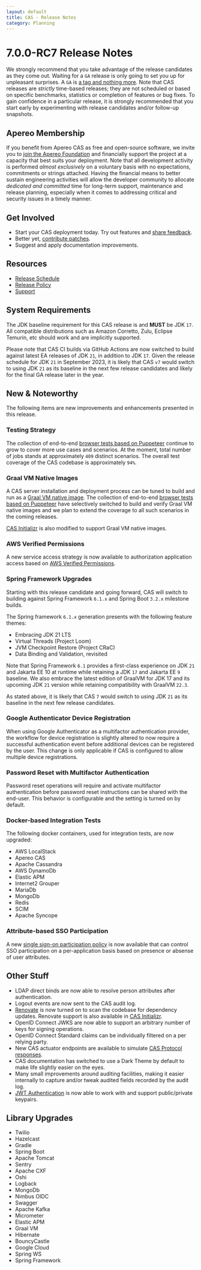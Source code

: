 ```yaml
---
layout: default
title: CAS - Release Notes
category: Planning
---
```


# 7.0.0-RC7 Release Notes

We strongly recommend that you take advantage of the release candidates as they come out. Waiting for a `GA` release is only going to set
you up for unpleasant surprises. A `GA` is [a tag and nothing more](https://apereo.github.io/2017/03/08/the-myth-of-ga-rel/). Note
that CAS releases are *strictly* time-based releases; they are not scheduled or based on specific benchmarks,
statistics or completion of features or bug fixes. To gain confidence in a particular
release, it is strongly recommended that you start early by experimenting with release candidates and/or follow-up snapshots.

## Apereo Membership

If you benefit from Apereo CAS as free and open-source software, we invite you
to [join the Apereo Foundation](https://www.apereo.org/content/apereo-membership)
and financially support the project at a capacity that best suits your deployment. Note that all development activity is performed
*almost exclusively* on a voluntary basis with no expectations, commitments or strings attached. Having the financial means to better
sustain engineering activities will allow the developer community to allocate *dedicated and committed* time for long-term support,
maintenance and release planning, especially when it comes to addressing critical and security issues in a timely manner.

## Get Involved

- Start your CAS deployment today. Try out features and [share feedback](/cas/Mailing-Lists.html).
- Better yet, [contribute patches](/cas/developer/Contributor-Guidelines.html).
- Suggest and apply documentation improvements.

## Resources

- [Release Schedule](https://github.com/apereo/cas/milestones)
- [Release Policy](/cas/developer/Release-Policy.html)
- [Support](https://apereo.github.io/cas/Support.html)

## System Requirements

The JDK baseline requirement for this CAS release is and **MUST** be JDK `17`. All compatible distributions
such as Amazon Corretto, Zulu, Eclipse Temurin, etc should work and are implicitly supported.

Please note that CAS CI builds via GitHub Actions are now switched to build against latest EA releases of JDK `21`, in addition to JDK `17`.
Given the release schedule for JDK `21` in September 2023, it is likely that CAS `v7` would switch to using JDK `21` as its baseline
in the next few release candidates and likely for the final GA release later in the year.

## New & Noteworthy

The following items are new improvements and enhancements presented in this release.

### Testing Strategy

The collection of end-to-end [browser tests based on Puppeteer](../developer/Test-Process.html) continue to grow to cover more use cases
and scenarios. At the moment, total number of jobs stands at approximately `409` distinct scenarios. The overall
test coverage of the CAS codebase is approximately `94%`.

### Graal VM Native Images

A CAS server installation and deployment process can be tuned to build and run 
as a [Graal VM native image](../installation/GraalVM-NativeImage-Installation.html). 
The collection of end-to-end [browser tests based on Puppeteer](../developer/Test-Process.html) have selectively switched
to build and verify Graal VM native images and we plan to extend the coverage to all such scenarios in the coming releases.

[CAS Initializr](../installation/WAR-Overlay-Initializr.html) is also modified to support Graal VM native images.

### AWS Verified Permissions

A new service access strategy is now available to authorization application access based on 
[AWS Verified Permissions](../services/Service-Access-Strategy-AWS-VerifiedPermissions.html).
 
### Spring Framework Upgrades

Starting with this release candidate and going forward, CAS will switch to building against Spring Framework `6.1.x`
and Spring Boot `3.2.x` milestone builds.

The Spring framework `6.1.x` generation presents with the following feature themes:

- Embracing JDK 21 LTS
- Virtual Threads (Project Loom)
- JVM Checkpoint Restore (Project CRaC)
- Data Binding and Validation, revisited

Note that Spring Framework `6.1` provides a first-class experience on JDK `21` and Jakarta EE 10 at 
runtime while retaining a JDK `17` and Jakarta EE `9` baseline. We also embrace the latest edition of 
GraalVM for JDK 17 and its upcoming JDK `21` version while retaining compatibility with GraalVM `22.3`.

As stated above, it is likely that CAS `7` would switch to using JDK `21` as its baseline
in the next few release candidates. 

### Google Authenticator Device Registration

When using Google Authenticator as a multifactor authentication provider, the workflow for device registration
is slightly altered to now require a successful authentication event before additional devices can be registered
by the user. This change is only applicable if CAS is configured to allow multiple device registrations.

### Password Reset with Multifactor Authentication

Password reset operations will require and activate multifactor authentication before
password reset instructions can be shared with the end-user. This behavior is configurable 
and the setting is turned on by default.

### Docker-based Integration Tests

The following docker containers, used for integration tests, are now upgraded:

- AWS LocalStack
- Apereo CAS
- Apache Cassandra
- AWS DynamoDb
- Elastic APM
- Internet2 Grouper
- MariaDb
- MongoDb
- Redis
- SCIM
- Apache Syncope
      
### Attribute-based SSO Participation

A new [single sign-on participation policy](../services/Configuring-Service-SSO-Policy.html) is now available
that can control SSO participation on a per-application basis based on presence or absense of user attributes. 

## Other Stuff

- LDAP direct binds are now able to resolve person attributes after authentication.
- Logout events are now sent to the CAS audit log.
- [Renovate](https://docs.renovatebot.com/) is now turned on to scan the codebase for dependency updates. Renovate support is also available in [CAS Initializr](../installation/WAR-Overlay-Initializr.html).
- OpenID Connect JWKS are now able to support an arbitrary number of keys for signing operations.
- OpenID Connect Standard claims can be individually filtered on a per relying party.
- New CAS actuator endpoints are available to simulate [CAS Protocol responses](../protocol/CAS-Protocol.html).
- CAS documentation has switched to use a Dark Theme by default to make life slightly easier on the eyes.
- Many small improvements around auditing facilities, making it easier internally to capture and/or tweak audited fields recorded by the audit log.
- [JWT Authentication](../authentication/JWT-Authentication.html) is now able to work with and support public/private keypairs.

## Library Upgrades

- Twilio
- Hazelcast
- Gradle
- Spring Boot
- Apache Tomcat
- Sentry
- Apache CXF
- Oshi
- Logback
- MongoDb
- Nimbus OIDC
- Swagger
- Apache Kafka
- Micrometer
- Elastic APM
- Graal VM
- Hibernate
- BouncyCastle
- Google Cloud
- Spring WS
- Spring Framework
